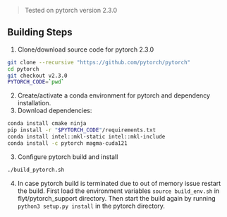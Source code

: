> Tested on pytorch version 2.3.0

## Building Steps

1. Clone/download source code for pytorch 2.3.0
```bash
git clone --recursive "https://github.com/pytorch/pytorch"
cd pytorch
git checkout v2.3.0
PYTORCH_CODE=`pwd`
```
2. Create/activate a conda environment for pytorch and dependency installation.
3. Download dependencies: 
```bash
conda install cmake ninja
pip install -r "$PYTORCH_CODE"/requirements.txt
conda install intel::mkl-static intel::mkl-include
conda install -c pytorch magma-cuda121 
```
3. Configure pytorch build and install
```bash
./build_pytorch.sh
```

4. In case pytorch build is terminated due to out of memory issue restart the build. First load the environment variables `source build_env.sh` in flyt/pytorch_support directory. Then start the build again by running `python3 setup.py install` in the pytorch directory.


